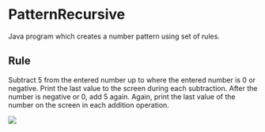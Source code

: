 # PatternRecursive

Java program which creates a number pattern using set of rules.

## Rule

Subtract 5 from the entered number up to where the entered number is 0 or negative. Print the last value to the screen during each subtraction.
After the number is negative or 0, add 5 again. Again, print the last value of the number on the screen in each addition operation.


![](img/1.png)




